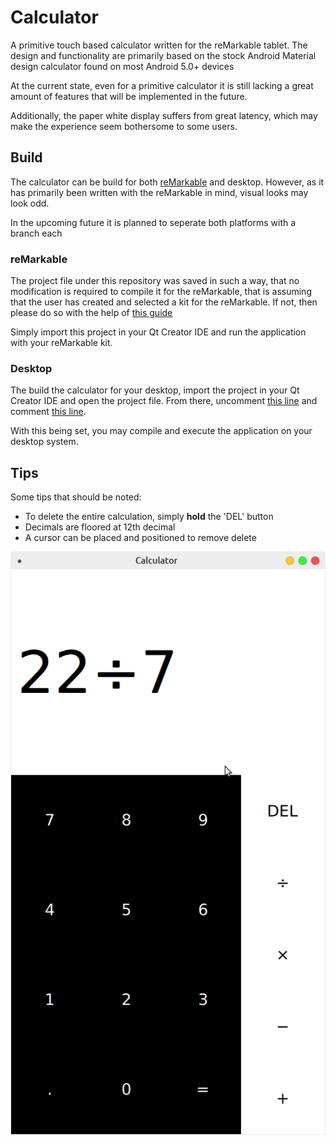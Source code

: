 # Calculator

A primitive touch based calculator written for the reMarkable tablet.
The design and functionality are primarily based on the stock Android
Material design calculator found on most Android 5.0+ devices

At the current state, even for a primitive calculator it is still
lacking a great amount of features that will be implemented in the future.

Additionally, the paper white display suffers from great latency, which may
make the experience seem bothersome to some users.

## Build

The calculator can be build for both [reMarkable](http://remarkablewiki.com/index.php?title=Setting_up_Qt_Creator) and desktop. However,
as it has primarily been written with the reMarkable in mind, visual looks may look odd.

In the upcoming future it is planned to seperate both platforms with a branch each

### reMarkable
The project file under this repository was saved in such a way, that no modification is required to compile it for the reMarkable, that is assuming that the user has created and selected a kit for the reMarkable. If not, then please do so with the help of [this guide](http://remarkablewiki.com/index.php?title=Setting_up_Qt_Creator)

Simply import this project in your Qt Creator IDE and run the application with your reMarkable kit.

### Desktop
The build the calculator for your desktop, import the project in your Qt Creator IDE and open the project file. From there, uncomment [this line](https://github.com/reHackable/Calculator/blob/master/Calculator.pro#L7) and comment [this line](https://github.com/reHackable/Calculator/blob/master/Calculator.pro#L10).

With this being set, you may compile and execute the application on your desktop system.

## Tips

Some tips that should be noted:

- To delete the entire calculation, simply **hold** the 'DEL' button
- Decimals are floored at 12th decimal
- A cursor can be placed and positioned to remove delete

![Desktop emulation](./Screenshot.png)
